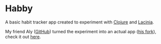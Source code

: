 # Habby

A basic habit tracker app created to experiment with [Clojure](https://clojure.org/) and
[Lacinia](http://lacinia.readthedocs.io/en/latest/).

My friend Aly ([GitHub](https://github.com/alythobani)) turned the experiment into an actual app ([his fork](https://github.com/alythobani/stay-habby)), check it out [here](https://stayhabby.com).
